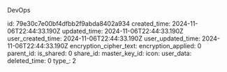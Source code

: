 DevOps

id: 79e30c7e00bf4dfbb2f9abda8402a934
created_time: 2024-11-06T22:44:33.190Z
updated_time: 2024-11-06T22:44:33.190Z
user_created_time: 2024-11-06T22:44:33.190Z
user_updated_time: 2024-11-06T22:44:33.190Z
encryption_cipher_text: 
encryption_applied: 0
parent_id: 
is_shared: 0
share_id: 
master_key_id: 
icon: 
user_data: 
deleted_time: 0
type_: 2